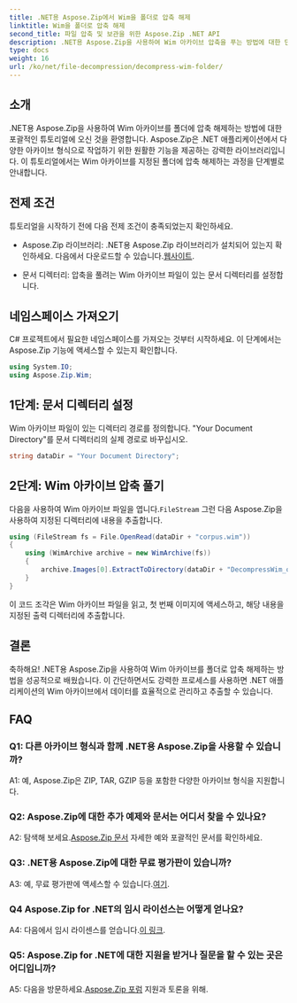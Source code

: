 ```yaml
---
title: .NET용 Aspose.Zip에서 Wim을 폴더로 압축 해제
linktitle: Wim을 폴더로 압축 해제
second_title: 파일 압축 및 보관을 위한 Aspose.Zip .NET API
description: .NET용 Aspose.Zip을 사용하여 Wim 아카이브 압축을 푸는 방법에 대한 단계별 가이드를 살펴보세요. 라이브러리를 다운로드하고 튜토리얼을 따라 .NET 애플리케이션에서 아카이브 파일을 효율적으로 관리하세요.
type: docs
weight: 16
url: /ko/net/file-decompression/decompress-wim-folder/
---
```

## 소개

.NET용 Aspose.Zip을 사용하여 Wim 아카이브를 폴더에 압축 해제하는 방법에 대한 포괄적인 튜토리얼에 오신 것을 환영합니다. Aspose.Zip은 .NET 애플리케이션에서 다양한 아카이브 형식으로 작업하기 위한 원활한 기능을 제공하는 강력한 라이브러리입니다. 이 튜토리얼에서는 Wim 아카이브를 지정된 폴더에 압축 해제하는 과정을 단계별로 안내합니다.

## 전제 조건

튜토리얼을 시작하기 전에 다음 전제 조건이 충족되었는지 확인하세요.

-  Aspose.Zip 라이브러리: .NET용 Aspose.Zip 라이브러리가 설치되어 있는지 확인하세요. 다음에서 다운로드할 수 있습니다.[웹사이트](https://releases.aspose.com/zip/net/).

- 문서 디렉터리: 압축을 풀려는 Wim 아카이브 파일이 있는 문서 디렉터리를 설정합니다.

## 네임스페이스 가져오기

C# 프로젝트에서 필요한 네임스페이스를 가져오는 것부터 시작하세요. 이 단계에서는 Aspose.Zip 기능에 액세스할 수 있는지 확인합니다.

```csharp
using System.IO;
using Aspose.Zip.Wim;
```

## 1단계: 문서 디렉터리 설정

Wim 아카이브 파일이 있는 디렉터리 경로를 정의합니다. "Your Document Directory"를 문서 디렉터리의 실제 경로로 바꾸십시오.

```csharp
string dataDir = "Your Document Directory";
```

## 2단계: Wim 아카이브 압축 풀기

 다음을 사용하여 Wim 아카이브 파일을 엽니다.`FileStream` 그런 다음 Aspose.Zip을 사용하여 지정된 디렉터리에 내용을 추출합니다.

```csharp
using (FileStream fs = File.OpenRead(dataDir + "corpus.wim"))
{
    using (WimArchive archive = new WimArchive(fs))
    {
        archive.Images[0].ExtractToDirectory(dataDir + "DecompressWim_out");
    }
}
```

이 코드 조각은 Wim 아카이브 파일을 읽고, 첫 번째 이미지에 액세스하고, 해당 내용을 지정된 출력 디렉터리에 추출합니다.

## 결론

축하해요! .NET용 Aspose.Zip을 사용하여 Wim 아카이브를 폴더로 압축 해제하는 방법을 성공적으로 배웠습니다. 이 간단하면서도 강력한 프로세스를 사용하면 .NET 애플리케이션의 Wim 아카이브에서 데이터를 효율적으로 관리하고 추출할 수 있습니다.

## FAQ

### Q1: 다른 아카이브 형식과 함께 .NET용 Aspose.Zip을 사용할 수 있습니까?

A1: 예, Aspose.Zip은 ZIP, TAR, GZIP 등을 포함한 다양한 아카이브 형식을 지원합니다.

### Q2: Aspose.Zip에 대한 추가 예제와 문서는 어디서 찾을 수 있나요?

 A2: 탐색해 보세요.[Aspose.Zip 문서](https://reference.aspose.com/zip/net/) 자세한 예와 포괄적인 문서를 확인하세요.

### Q3: .NET용 Aspose.Zip에 대한 무료 평가판이 있습니까?

 A3: 예, 무료 평가판에 액세스할 수 있습니다.[여기](https://releases.aspose.com/).

### Q4 Aspose.Zip for .NET의 임시 라이선스는 어떻게 얻나요?

 A4: 다음에서 임시 라이센스를 얻습니다.[이 링크](https://purchase.aspose.com/temporary-license/).

### Q5: Aspose.Zip for .NET에 대한 지원을 받거나 질문을 할 수 있는 곳은 어디입니까?

 A5: 다음을 방문하세요.[Aspose.Zip 포럼](https://forum.aspose.com/c/zip/37) 지원과 토론을 위해.